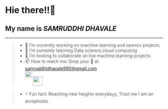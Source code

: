 # Hie there!!:raising_hand:

## My name is ***SAMRUDDHI DHAVALE***
************************************************************************************************************************************************************
>* 🔭 I’m currently working on machine learning and opencv projects
>* 🌱 I’m currently learning Data science,cloud computing
>* 👯 I’m looking to collaborate on live machine learning projects
>* 📫 How to reach me: Drop your :email: at <samruddhidhavale990@gmail.com>  <br>
                  <a href="https://www.linkedin.com/in/samruddhi-dhavale-a7b4b91a9/">
<img align="left" alt="Samruddhi dhavale" width="22px" src="https://github.com/WaylonWalker/WaylonWalker/blob/main/icon/linkedin.png?raw=true" /> <br>
  <a href="https://www.instagram.com/samruddhi_d5"><img height="30" src="https://github.com/WaylonWalker/WaylonWalker/blob/main/icon/instagram.jpg?raw=true"></a><br>
  
>* ⚡ Fun fact: Reaching new heights everydayy, Trust me I am an acrophobic
                      
<!--
**samruddhid5/samruddhid5** is a ✨ _special_ ✨ repository because its `README.md` (this file) appears on your GitHub profile.

Here are some ideas to get you started:

- 🔭 I’m currently working on machine learning and opencv projects
- 🌱 I’m currently learning Data science,cloud computing
- 👯 I’m looking to collaborate on live machine learning projects
- 🤔 I’m looking for help with ...
- 💬 Ask me about ...
- 📫 How to reach me: Drop your mail at 
                     <a href="https://www.linkedin.com/in/samruddhi-dhavale-a7b4b91a9/">
<img align="left" alt="Samruddhi dhavale" width="22px" src="https://cdn.jsdelivr.net/npm/simple-icons@v3/icons/linkedin.svg" />
                      
- 😄 Pronouns: 
- ⚡ Fun fact: Reaching new heights everydayy, Trust me I am an acrophobic
-->
